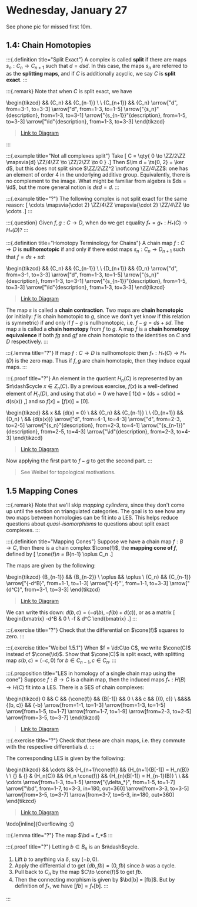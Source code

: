 # Wednesday, January 27

See phone pic for missed first 10m.

## 1.4: Chain Homotopies

:::{.definition title="Split Exact"}
A complex is called **split** if there are maps $s_n: C_n \to C_{n+1}$ such that $d =dsd$.
In this case, the maps $s_n$ are referred to as the **splitting maps**, and if $C$ is additionally acyclic, we say $C$ is **split exact**. 
:::

:::{.remark}
Note that when $C$ is split exact, we have

\begin{tikzcd}
	&& {C_n} && {C_{n-1}} \\
	\\
	{C_{n+1}} && {C_n}
	\arrow["d", from=3-1, to=3-3]
	\arrow["d", from=1-3, to=1-5]
	\arrow["{s_n}"{description}, from=1-3, to=3-1]
	\arrow["{s_{n-1}}"{description}, from=1-5, to=3-3]
	\arrow["\id"{description}, from=1-3, to=3-3]
\end{tikzcd}

> [Link to Diagram](https://q.uiver.app/?q=WzAsNCxbMiwwLCJDX24iXSxbNCwwLCJDX3tuLTF9Il0sWzIsMiwiQ19uIl0sWzAsMiwiQ197bisxfSJdLFszLDIsImQiXSxbMCwxLCJkIl0sWzAsMywic19uIiwxXSxbMSwyLCJzX3tuLTF9IiwxXSxbMCwyLCJcXGlkIiwxXV0=)


:::

:::{.example title="Not all complexes split"}
Take 
\[
C = \qty{ 0 \to \ZZ/2\ZZ \mapsvia{d} \ZZ/4\ZZ \to \ZZ/2\ZZ \to 0 }
.\]
Then $\im d = \ts{0, 2} = \ker d$, but this does not split since $\ZZ/2\ZZ^2 \not\cong \ZZ/4\ZZ$: one has an element of order 4 in the underlying additive group.
Equivalently, there is no complement to the image.
What might be familiar from algebra is $ds = \id$, but the more general notion is $dsd = d$.
:::

:::{.example title="?"}
The following complex is not split exact for the same reason:
\[
\cdots \mapsvia{\cdot 2} \ZZ/4\ZZ \mapsvia{\cdot 2} \ZZ/4\ZZ \to \cdots
.\]
:::

:::{.question}
Given $f,g: C\to D$, when do we get equality $f_* = g_*: H_*(C) \to H_*(D)$?
:::

:::{.definition title="Homotopy Terminology for Chains"}
A chain map $f:C\to D$ is **nullhomotopic** if and only if there exist maps $s_n: C_n\to D_{n+1}$ such that $f = ds + sd$:

\begin{tikzcd}
	&& {C_n} && {C_{n-1}} \\
	\\
	{D_{n+1}} && {D_n}
	\arrow["d", from=3-1, to=3-3]
	\arrow["d", from=1-3, to=1-5]
	\arrow["{s_n}"{description}, from=1-3, to=3-1]
	\arrow["{s_{n-1}}"{description}, from=1-5, to=3-3]
	\arrow["\id"{description}, from=1-3, to=3-3]
\end{tikzcd}

> [Link to Diagram](https://q.uiver.app/?q=WzAsNCxbMiwwLCJDX24iXSxbNCwwLCJDX3tuLTF9Il0sWzIsMiwiRF9uIl0sWzAsMiwiRF97bisxfSJdLFszLDIsImQiXSxbMCwxLCJkIl0sWzAsMywic19uIiwxXSxbMSwyLCJzX3tuLTF9IiwxXSxbMCwyLCJcXGlkIiwxXV0=)

The map $s$ is called a **chain contraction**.
Two maps are **chain homotopic** (or initially: $f$ is chain homotopic to $g$, since we don't yet know if this relation is symmetric) if and only if $f-g$ is nullhomotopic, i.e. $f-g = ds + sd$.
The map $s$ is called a **chain homotopy** from $f$ to $g$.
A map $f$ is a **chain homotopy equivalence** if both $fg$ and $gf$ are chain homotopic to the identities on $C$ and $D$ respectively.
:::

:::{.lemma title="?"}
If map $f:C\to D$ is nullhomotopic then $f_*: H_*(C) \to H_*(D)$ is the zero map.
Thus if $f,g$ are chain homotopic, then they induce equal maps.
:::

:::{.proof title="?"}
An element in the quotient $H_n(C)$ is represented by an $n\dash$cycle $x\in Z_n(C)$.
By a previous exercise, $f(x)$ is a well-defined element of $H_n(D)$, and using that $d(x) = 0$ we have
\[
f(x) = (ds + sd)(x) = d(s(x))
,\]
and so $f[x] = [f(x)] = [0]$.

\begin{tikzcd}
	&& x && {d(x) = 0} \\
	&& {C_n} && {C_{n-1}} \\
	\\
	{D_{n+1}} && {D_n} \\
	&& {d(s(x))}
	\arrow["d", from=4-1, to=4-3]
	\arrow["d", from=2-3, to=2-5]
	\arrow["{s_n}"{description}, from=2-3, to=4-1]
	\arrow["{s_{n-1}}"{description}, from=2-5, to=4-3]
	\arrow["\id"{description}, from=2-3, to=4-3]
\end{tikzcd}

> [Link to Diagram](https://q.uiver.app/?q=WzAsNyxbMiwxLCJDX24iXSxbNCwxLCJDX3tuLTF9Il0sWzIsMywiRF9uIl0sWzAsMywiRF97bisxfSJdLFsyLDAsIngiXSxbNCwwLCJkKHgpID0gMCJdLFsyLDQsImQocyh4KSkiXSxbMywyLCJkIl0sWzAsMSwiZCJdLFswLDMsInNfbiIsMV0sWzEsMiwic197bi0xfSIsMV0sWzAsMiwiXFxpZCIsMV1d)

Now applying the first part to $f-g$ to get the second part.
:::

> See Weibel for topological motivations.

## 1.5 Mapping Cones

:::{.remark}
Note that we'll skip *mapping cylinders*, since they don't come up until the section on triangulated categories.
The goal is to see how any two maps between homologies can be fit into a LES.
This helps reduce questions about *quasi-isomorphisms* to questions about split exact complexes.
:::

:::{.definition title="Mapping Cones"}
Suppose we have a chain map $f:B\to C$, then there is a chain complex $\cone(f)$, the **mapping cone of $f$**, defined by
\[
\cone(f)_n = B_{n-1} \oplus C_n
.\]

The maps are given by the following:

\begin{tikzcd}
	{B_{n-1}} && {B_{n-2}} \\
	\oplus && \oplus \\
	{C_n} && {C_{n-1}}
	\arrow["{-d^B}", from=1-1, to=1-3]
	\arrow["{-f}"', from=1-1, to=3-3]
	\arrow["{d^C}", from=3-1, to=3-3]
\end{tikzcd}

> [Link to Diagram](https://q.uiver.app/?q=WzAsNixbMCwwLCJCX3tuLTF9Il0sWzAsMSwiXFxvcGx1cyJdLFswLDIsIkNfbiJdLFsyLDAsIkJfe24tMn0iXSxbMiwyLCJDX3tuLTF9Il0sWzIsMSwiXFxvcGx1cyJdLFswLDMsIi1kXkIiXSxbMCw0LCItZiIsMl0sWzIsNCwiZF5DIl1d)

We can write this down: $d(b, c) = (-d(b), -f(b) + d(c))$, or as a matrix
\[
\begin{bmatrix}
-d^B &  0
\\
-f & d^C
\end{bmatrix}
.\]
:::

:::{.exercise title="?"}
Check that the differential on $\cone(f)$ squares to zero.
:::

:::{.exercise title="Weibel 1.5.1"}
When $f = \id:C\to C$, we write $\cone(C)$ instead of $\cone(\id)$.
Show that $\cone(C)$ is split exact, with splitting map $s(b, c) = (-c, 0)$ for $b\in C_{n-1}, c\in C_n$.
:::

:::{.proposition title="LES in homology of a single chain map using the cone"}
Suppose $f:B\to C$ is a chain map, then the induced maps $f_*: H(B) \to H(C)$ fit into a LES.
There is a SES of chain complexes:

\begin{tikzcd}
	0 && C && {\cone(f)} && {B[-1]} && 0 \\
	&& c && {(0, c)} \\
	&&&& {(b, c)} && {-b}
	\arrow[from=1-1, to=1-3]
	\arrow[from=1-3, to=1-5]
	\arrow[from=1-5, to=1-7]
	\arrow[from=1-7, to=1-9]
	\arrow[from=2-3, to=2-5]
	\arrow[from=3-5, to=3-7]
\end{tikzcd}

> [Link to Diagram](https://q.uiver.app/?q=WzAsOSxbMCwwLCIwIl0sWzIsMCwiQyJdLFs0LDAsIlxcY29uZShmKSJdLFs2LDAsIkJbLTFdIl0sWzgsMCwiMCJdLFsyLDEsImMiXSxbNCwxLCIoMCwgYykiXSxbNCwyLCIoYiwgYykiXSxbNiwyLCItYiJdLFswLDFdLFsxLDJdLFsyLDNdLFszLDRdLFs1LDZdLFs3LDhdXQ==)

:::{.exercise title="?"}
Check that these are chain maps, i.e. they commute with the respective differentials $d$.
:::

The corresponding LES is given by the following:

\begin{tikzcd}
	&& \cdots && {H_{n+1}\cone(f)} && {H_{n+1}(B[-1]) = H_n(B)} \\
	\\
	{} & {} & {H_n(C)} && {H_n \cone(f)} && {H_{n}(B[-1]) = H_{n-1}(B)} \\
	\\
	&& \cdots
	\arrow[from=1-3, to=1-5]
	\arrow["{\delta_*}", from=1-5, to=1-7]
	\arrow["\bd", from=1-7, to=3-3, in=180, out=360]
	\arrow[from=3-3, to=3-5]
	\arrow[from=3-5, to=3-7]
	\arrow[from=3-7, to=5-3, in=180, out=360]
\end{tikzcd}

> [Link to Diagram](https://q.uiver.app/?q=WzAsOSxbNCwwLCJIX3tuKzF9XFxjb25lKGYpIl0sWzAsMl0sWzYsMCwiSF97bisxfShCWy0xXSkgPSBIX24oQikiXSxbMSwyXSxbMiwyLCJIX24oQykiXSxbNCwyLCJIX24gXFxjb25lKGYpIl0sWzYsMiwiSF97bn0oQlstMV0pID0gSF97bi0xfShCKSJdLFsyLDAsIlxcY2RvdHMiXSxbMiw0LCJcXGNkb3RzIl0sWzcsMF0sWzAsMiwiXFxkZWx0YV8qIl0sWzIsNCwiXFxiZCJdLFs0LDVdLFs1LDZdLFs2LDhdXQ==)

\todo[inline]{Overflowing :(}


:::{.lemma title="?"}
The map $\bd = f_*$
:::

:::{.proof title="?"}
Letting $b\in B_n$ is an $n\dash$cycle.

1. Lift $b$ to anything via $\delta$, say $(-b, 0)$.
2. Apply the differential $d$ to get $(db, fb) = (0, fb)$ since $b$ was a cycle.
3. Pull back to $C_n$ by the map $C\to \cone(f)$ to get $fb$.
4. Then the connecting morphism is given by $\bd[b] = [fb]$.
  But by definition of $f_*$, we have $[fb] = f_* [b]$.
:::

:::





